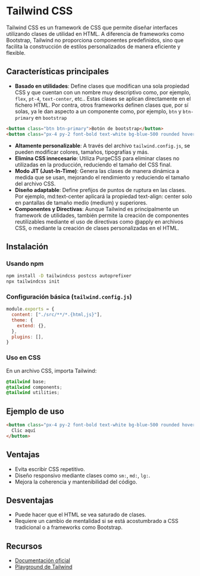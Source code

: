 # Tailwind CSS

Tailwind CSS es un framework de CSS que permite diseñar interfaces utilizando clases de utilidad en HTML. A diferencia de frameworks como Bootstrap, Tailwind no proporciona componentes predefinidos, sino que facilita la construcción de estilos personalizados de manera eficiente y flexible.

## Características principales
- **Basado en utilidades**: Define clases que modifican una sola propiedad CSS y que cuentan con un nombre muy descriptivo como, por ejemplo, `flex`, `pt-4`, `text-center`, etc.. Estas clases se aplican directamente en el fichero HTML. Por contra, otros frameworks definen clases que, por sí solas, ya le dan aspecto a un componente como, por ejemplo, `btn` y `btn-primary` en `bootstrap`
```html
<button class="btn btn-primary">Botón de bootstrap</button>
<button class="px-4 py-2 font-bold text-white bg-blue-500 rounded hover:bg-blue-700">botón de tailwindcss</button>
```
- **Altamente personalizable**: A través del archivo `tailwind.config.js`, se pueden modificar colores, tamaños, tipografías y más.
- **Elimina CSS innecesario**: Utiliza PurgeCSS para eliminar clases no utilizadas en la producción, reduciendo el tamaño del CSS final.
- **Modo JIT (Just-In-Time)**: Genera las clases de manera dinámica a medida que se usan, mejorando el rendimiento y reduciendo el tamaño del archivo CSS.
- **Diseño adaptable**: Define prefijos de puntos de ruptura en las clases. Por ejemplo, md:text-center aplicará la propiedad text-align: center solo en pantallas de tamaño medio (medium) y superiores.
- **Componentes y Directivas**: Aunque Tailwind es principalmente un framework de utilidades, también permite la creación de componentes reutilizables mediante el uso de directivas como @apply en archivos CSS, o mediante la creación de clases personalizadas en el HTML.

## Instalación
### Usando npm
```sh
npm install -D tailwindcss postcss autoprefixer
npx tailwindcss init
```

### Configuración básica (`tailwind.config.js`)
```js
module.exports = {
  content: ["./src/**/*.{html,js}"],
  theme: {
    extend: {},
  },
  plugins: [],
}
```

### Uso en CSS
En un archivo CSS, importa Tailwind:
```css
@tailwind base;
@tailwind components;
@tailwind utilities;
```

## Ejemplo de uso
```html
<button class="px-4 py-2 font-bold text-white bg-blue-500 rounded hover:bg-blue-700">
  Clic aquí
</button>
```

## Ventajas
- Evita escribir CSS repetitivo.
- Diseño responsivo mediante clases como `sm:`, `md:`, `lg:`.
- Mejora la coherencia y mantenibilidad del código.

## Desventajas
- Puede hacer que el HTML se vea saturado de clases.
- Requiere un cambio de mentalidad si se está acostumbrado a CSS tradicional o a frameworks como Bootstrap.

## Recursos
- [Documentación oficial](https://tailwindcss.com/)
- [Playground de Tailwind](https://play.tailwindcss.com/)

